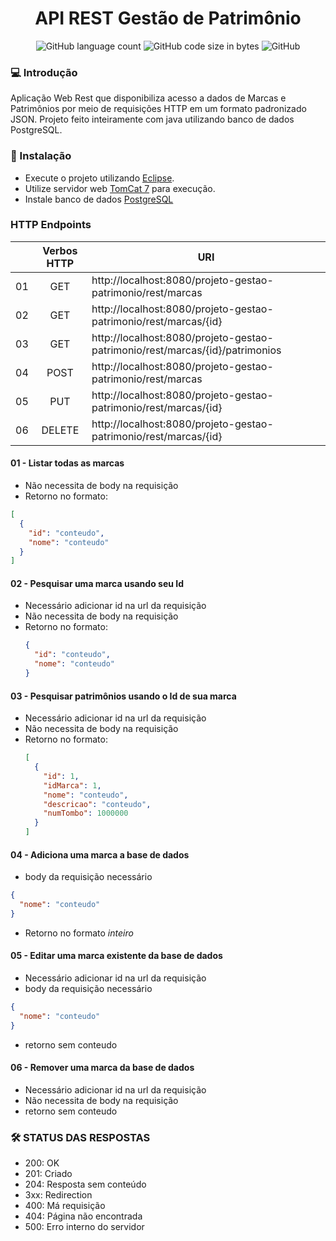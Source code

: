 <h1 align="center">API REST Gestão de Patrimônio</h1>
<p align="center">
<img alt="GitHub language count" src="https://img.shields.io/github/languages/count/hernanbs/gestao-patrimonio-server?style=flat-square" />
<img alt="GitHub code size in bytes" src="https://img.shields.io/github/languages/code-size/hernanbs/gestao-patrimonio-server?color=%232ec73a&style=flat-square" />
<img alt="GitHub" src="https://img.shields.io/github/license/hernanbs/gestao-patrimonio-server?color=%236537f0&style=flat-square" />
</p>

### :computer: Introdução
  Aplicação Web Rest que disponibiliza acesso a dados de Marcas e Patrimônios por meio de requisições HTTP em um formato padronizado JSON.
  Projeto feito inteiramente com java utilizando banco de dados PostgreSQL.
  
### :rocket: Instalação
* Execute o projeto utilizando [Eclipse](https://www.eclipse.org/downloads/packages/release/2020-06/r/eclipse-ide-enterprise-java-developers).
* Utilize servidor web [TomCat 7](https://tomcat.apache.org/download-70.cgi) para execução.
* Instale banco de dados [PostgreSQL](https://www.postgresql.org/download/)

### HTTP Endpoints

|    | Verbos HTTP | URI                                                                          |
|----|:-----------:|------------------------------------------------------------------------------|
| 01 | GET         | http://localhost:8080/projeto-gestao-patrimonio/rest/marcas                  |
| 02 | GET         | http://localhost:8080/projeto-gestao-patrimonio/rest/marcas/{id}             |
| 03 | GET         | http://localhost:8080/projeto-gestao-patrimonio/rest/marcas/{id}/patrimonios |
| 04 | POST        | http://localhost:8080/projeto-gestao-patrimonio/rest/marcas                  |
| 05 | PUT         | http://localhost:8080/projeto-gestao-patrimonio/rest/marcas/{id}             |
| 06 | DELETE      | http://localhost:8080/projeto-gestao-patrimonio/rest/marcas/{id}             |

#### 01 - Listar todas as marcas
 * Não necessita de body na requisição
 * Retorno no formato: 
  ```json
  [
    {
      "id": "conteudo",
      "nome": "conteudo" 
    }
  ]
  ```
#### 02 - Pesquisar uma marca usando seu Id
* Necessário adicionar id na url da requisição
* Não necessita de body na requisição
* Retorno no formato:
  ```json
  {
    "id": "conteudo",
    "nome": "conteudo" 
  }
  ```
#### 03 - Pesquisar patrimônios usando o Id de sua marca
* Necessário adicionar id na url da requisição
* Não necessita de body na requisição
* Retorno no formato:
  ```json
  [
    {
      "id": 1,
      "idMarca": 1,
      "nome": "conteudo",
      "descricao": "conteudo",
      "numTombo": 1000000
    }
  ]
  ```
#### 04 - Adiciona uma marca a base de dados
  * body da requisição necessário
  ```json
  {
    "nome": "conteudo" 
  }
  ```
  * Retorno no formato *inteiro*
#### 05 - Editar uma marca existente da base de dados
  * Necessário adicionar id na url da requisição
  * body da requisição necessário
  ```json
  {
    "nome": "conteudo" 
  }
  ```
  * retorno sem conteudo
#### 06 - Remover uma marca da base de dados
* Necessário adicionar id na url da requisição
* Não necessita de body na requisição
* retorno sem conteudo
### :hammer_and_wrench: STATUS DAS RESPOSTAS
* 200: OK
* 201: Criado
* 204: Resposta sem conteúdo
* 3xx: Redirection
* 400: Má requisição
* 404: Página não encontrada
* 500: Erro interno do servidor
